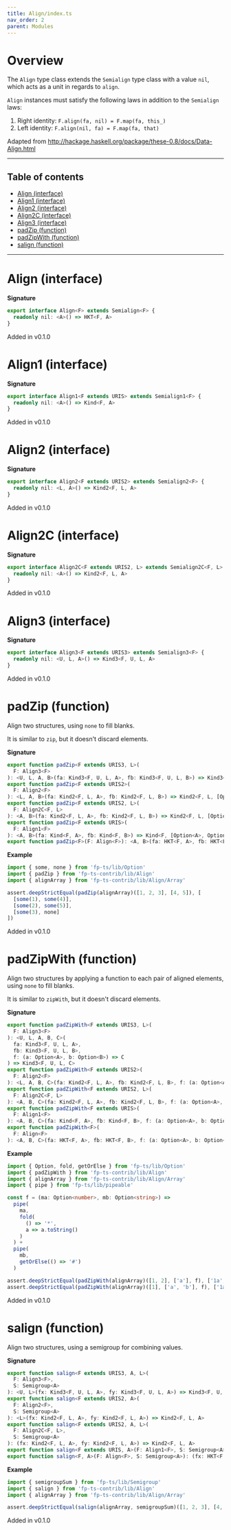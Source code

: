 ```yaml
---
title: Align/index.ts
nav_order: 2
parent: Modules
---
```


# Overview

The `Align` type class extends the `Semialign` type class with a value `nil`, which
acts as a unit in regards to `align`.

`Align` instances must satisfy the following laws in addition to the `Semialign` laws:

1. Right identity: `F.align(fa, nil) = F.map(fa, this_)`
2. Left identity: `F.align(nil, fa) = F.map(fa, that)`

Adapted from http://hackage.haskell.org/package/these-0.8/docs/Data-Align.html

---

<h2 class="text-delta">Table of contents</h2>

- [Align (interface)](#align-interface)
- [Align1 (interface)](#align1-interface)
- [Align2 (interface)](#align2-interface)
- [Align2C (interface)](#align2c-interface)
- [Align3 (interface)](#align3-interface)
- [padZip (function)](#padzip-function)
- [padZipWith (function)](#padzipwith-function)
- [salign (function)](#salign-function)

---

# Align (interface)

**Signature**

```ts
export interface Align<F> extends Semialign<F> {
  readonly nil: <A>() => HKT<F, A>
}
```

Added in v0.1.0

# Align1 (interface)

**Signature**

```ts
export interface Align1<F extends URIS> extends Semialign1<F> {
  readonly nil: <A>() => Kind<F, A>
}
```

Added in v0.1.0

# Align2 (interface)

**Signature**

```ts
export interface Align2<F extends URIS2> extends Semialign2<F> {
  readonly nil: <L, A>() => Kind2<F, L, A>
}
```

Added in v0.1.0

# Align2C (interface)

**Signature**

```ts
export interface Align2C<F extends URIS2, L> extends Semialign2C<F, L> {
  readonly nil: <A>() => Kind2<F, L, A>
}
```

Added in v0.1.0

# Align3 (interface)

**Signature**

```ts
export interface Align3<F extends URIS3> extends Semialign3<F> {
  readonly nil: <U, L, A>() => Kind3<F, U, L, A>
}
```

Added in v0.1.0

# padZip (function)

Align two structures, using `none` to fill blanks.

It is similar to `zip`, but it doesn't discard elements.

**Signature**

```ts
export function padZip<F extends URIS3, L>(
  F: Align3<F>
): <U, L, A, B>(fa: Kind3<F, U, L, A>, fb: Kind3<F, U, L, B>) => Kind3<F, U, L, [Option<A>, Option<B>]>
export function padZip<F extends URIS2>(
  F: Align2<F>
): <L, A, B>(fa: Kind2<F, L, A>, fb: Kind2<F, L, B>) => Kind2<F, L, [Option<A>, Option<B>]>
export function padZip<F extends URIS2, L>(
  F: Align2C<F, L>
): <A, B>(fa: Kind2<F, L, A>, fb: Kind2<F, L, B>) => Kind2<F, L, [Option<A>, Option<B>]>
export function padZip<F extends URIS>(
  F: Align1<F>
): <A, B>(fa: Kind<F, A>, fb: Kind<F, B>) => Kind<F, [Option<A>, Option<B>]>
export function padZip<F>(F: Align<F>): <A, B>(fa: HKT<F, A>, fb: HKT<F, B>) => HKT<F, [Option<A>, Option<B>]> { ... }
```

**Example**

```ts
import { some, none } from 'fp-ts/lib/Option'
import { padZip } from 'fp-ts-contrib/lib/Align'
import { alignArray } from 'fp-ts-contrib/lib/Align/Array'

assert.deepStrictEqual(padZip(alignArray)([1, 2, 3], [4, 5]), [
  [some(1), some(4)],
  [some(2), some(5)],
  [some(3), none]
])
```

Added in v0.1.0

# padZipWith (function)

Align two structures by applying a function to each pair of aligned elements, using `none` to fill blanks.

It is similar to `zipWith`, but it doesn't discard elements.

**Signature**

```ts
export function padZipWith<F extends URIS3, L>(
  F: Align3<F>
): <U, L, A, B, C>(
  fa: Kind3<F, U, L, A>,
  fb: Kind3<F, U, L, B>,
  f: (a: Option<A>, b: Option<B>) => C
) => Kind3<F, U, L, C>
export function padZipWith<F extends URIS2>(
  F: Align2<F>
): <L, A, B, C>(fa: Kind2<F, L, A>, fb: Kind2<F, L, B>, f: (a: Option<A>, b: Option<B>) => C) => Kind2<F, L, C>
export function padZipWith<F extends URIS2, L>(
  F: Align2C<F, L>
): <A, B, C>(fa: Kind2<F, L, A>, fb: Kind2<F, L, B>, f: (a: Option<A>, b: Option<B>) => C) => Kind2<F, L, C>
export function padZipWith<F extends URIS>(
  F: Align1<F>
): <A, B, C>(fa: Kind<F, A>, fb: Kind<F, B>, f: (a: Option<A>, b: Option<B>) => C) => Kind<F, C>
export function padZipWith<F>(
  F: Align<F>
): <A, B, C>(fa: HKT<F, A>, fb: HKT<F, B>, f: (a: Option<A>, b: Option<B>) => C) => HKT<F, C> { ... }
```

**Example**

```ts
import { Option, fold, getOrElse } from 'fp-ts/lib/Option'
import { padZipWith } from 'fp-ts-contrib/lib/Align'
import { alignArray } from 'fp-ts-contrib/lib/Align/Array'
import { pipe } from 'fp-ts/lib/pipeable'

const f = (ma: Option<number>, mb: Option<string>) =>
  pipe(
    ma,
    fold(
      () => '*',
      a => a.toString()
    )
  ) +
  pipe(
    mb,
    getOrElse(() => '#')
  )

assert.deepStrictEqual(padZipWith(alignArray)([1, 2], ['a'], f), ['1a', '2#'])
assert.deepStrictEqual(padZipWith(alignArray)([1], ['a', 'b'], f), ['1a', '*b'])
```

Added in v0.1.0

# salign (function)

Align two structures, using a semigroup for combining values.

**Signature**

```ts
export function salign<F extends URIS3, A, L>(
  F: Align3<F>,
  S: Semigroup<A>
): <U, L>(fx: Kind3<F, U, L, A>, fy: Kind3<F, U, L, A>) => Kind3<F, U, L, A>
export function salign<F extends URIS2, A>(
  F: Align2<F>,
  S: Semigroup<A>
): <L>(fx: Kind2<F, L, A>, fy: Kind2<F, L, A>) => Kind2<F, L, A>
export function salign<F extends URIS2, A, L>(
  F: Align2C<F, L>,
  S: Semigroup<A>
): (fx: Kind2<F, L, A>, fy: Kind2<F, L, A>) => Kind2<F, L, A>
export function salign<F extends URIS, A>(F: Align1<F>, S: Semigroup<A>): (fx: Kind<F, A>, fy: Kind<F, A>) => Kind<F, A>
export function salign<F, A>(F: Align<F>, S: Semigroup<A>): (fx: HKT<F, A>, fy: HKT<F, A>) => HKT<F, A> { ... }
```

**Example**

```ts
import { semigroupSum } from 'fp-ts/lib/Semigroup'
import { salign } from 'fp-ts-contrib/lib/Align'
import { alignArray } from 'fp-ts-contrib/lib/Align/Array'

assert.deepStrictEqual(salign(alignArray, semigroupSum)([1, 2, 3], [4, 5]), [5, 7, 3])
```

Added in v0.1.0
